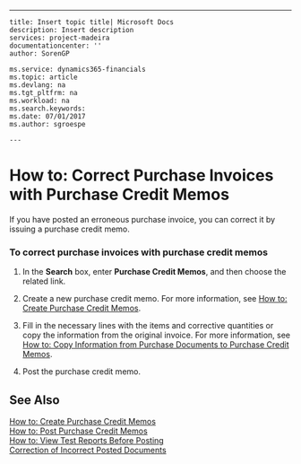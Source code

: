 ---
    title: Insert topic title| Microsoft Docs
    description: Insert description
    services: project-madeira
    documentationcenter: ''
    author: SorenGP

    ms.service: dynamics365-financials
    ms.topic: article
    ms.devlang: na
    ms.tgt_pltfrm: na
    ms.workload: na
    ms.search.keywords:
    ms.date: 07/01/2017
    ms.author: sgroespe

    ---
# How to: Correct Purchase Invoices with Purchase Credit Memos
If you have posted an erroneous purchase invoice, you can correct it by issuing a purchase credit memo.  
  
### To correct purchase invoices with purchase credit memos  
  
1.  In the **Search** box, enter **Purchase Credit Memos**, and then choose the related link.  
  
2.  Create a new purchase credit memo. For more information, see [How to: Create Purchase Credit Memos](../FullExperience/how-to-create-purchase-credit-memos.md).  
  
3.  Fill in the necessary lines with the items and corrective quantities or copy the information from the original invoice. For more information, see [How to: Copy Information from Purchase Documents to Purchase Credit Memos](../FullExperience/how-to-copy-information-from-purchase-documents-to-purchase-credit-memos.md).  
  
4.  Post the purchase credit memo.  
  
## See Also  
 [How to: Create Purchase Credit Memos](../FullExperience/how-to-create-purchase-credit-memos.md)   
 [How to: Post Purchase Credit Memos](../FullExperience/how-to-post-purchase-credit-memos.md)   
 [How to: View Test Reports Before Posting](../FullExperience/how-to-view-test-reports-before-posting.md)   
 [Correction of Incorrect Posted Documents](../FullExperience/correction-of-incorrect-posted-documents.md)